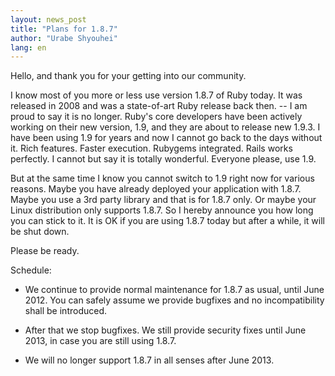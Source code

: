 ```yaml
---
layout: news_post
title: "Plans for 1.8.7"
author: "Urabe Shyouhei"
lang: en
---
```


Hello, and thank you for your getting into our community.

I know most of you more or less use version 1.8.7 of Ruby today. It was
released in 2008 and was a state-of-art Ruby release back then. -- I am
proud to say it is no longer. Ruby\'s core developers have been actively
working on their new version, 1.9, and they are about to release new
1.9.3. I have been using 1.9 for years and now I cannot go back to the
days without it. Rich features. Faster execution. Rubygems integrated.
Rails works perfectly. I cannot but say it is totally wonderful.
Everyone please, use 1.9.

But at the same time I know you cannot switch to 1.9 right now for
various reasons. Maybe you have already deployed your application with
1.8.7. Maybe you use a 3rd party library and that is for 1.8.7 only. Or
maybe your Linux distribution only supports 1.8.7. So I hereby announce
you how long you can stick to it. It is OK if you are using 1.8.7 today
but after a while, it will be shut down.

Please be ready.

Schedule:

* We continue to provide normal maintenance for 1.8.7 as usual, until
  June 2012. You can safely assume we provide bugfixes and no
  incompatibility shall be introduced.

* After that we stop bugfixes. We still provide security fixes until
  June 2013, in case you are still using 1.8.7.

* We will no longer support 1.8.7 in all senses after June 2013.
